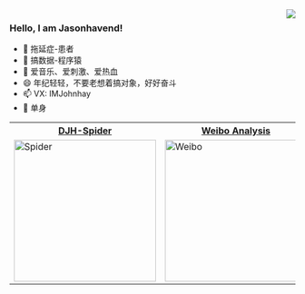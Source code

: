 <img align="right" src="https://github-readme-stats.vercel.app/api?username=jasonhavend&show_icons=true&icon_color=CE1D2D&text_color=718096&bg_color=ffffff&hide_title=true" />


### Hello, I am Jasonhavend!

- 🔭 拖延症-患者
- 👯 搞数据-程序猿
- 🤔 爱音乐、爱刺激、爱热血
- 😄 年纪轻轻，不要老想着搞对象，好好奋斗
- 📫 VX: IMJohnhay
- 💬 单身

<table>
  <tr>
  <th><a href="https://github.com/jasonhavenD/DJH-Spider">DJH-Spider</a></td>
  <th><a href="https://github.com/jasonhavenD/weibo_analysis">Weibo Analysis</a></td>
  <th><a href="https://github.com/jasonhavenD/triplesKB">TriplesKB</a></td>
  </tr>
  
  <tr><td><a href="https://github.com/jasonhavenD/DJH-Spider"><img width="250px" alt="Spider" src="https://ss3.bdstatic.com/70cFv8Sh_Q1YnxGkpoWK1HF6hhy/it/u=1257184917,23033406&fm=26&gp=0.jpg" /></a></td>
<td><a href="https://github.com/jasonhavenD/weibo_analysis"><img width="250px" alt="Weibo" src="https://raw.githubusercontent.com/jasonhavenD/weibo_analysis/master/images/1.png" /></a></td>
<td><a href="https://github.com/jasonhavenD/triplesKB"><img width="250px" alt="TriplesKB" src="https://raw.githubusercontent.com/jasonhavenD/triplesKB/master/img/search_keyword.png" /></td></a></tr>

</table>
